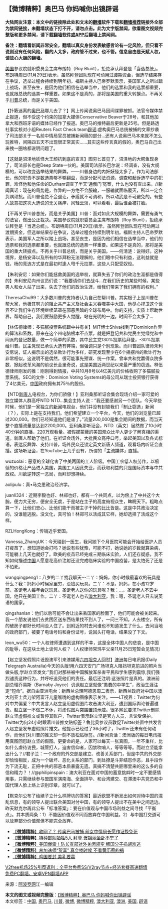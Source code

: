  <h2>【微博精粹】奥巴马 你妈喊你出镜辟谣</h2> <p class="notice"><b>大陆网友注意：本文中的链接除此处和文末的<a href="https://github.com/bannedbook/fanqiang" >翻墙</a>软件下载和<a href="https://github.com/killgcd/justmysocks/blob/master/README.md">翻墙推荐</a>链接外全部为禁网链接，未翻墙状态下打不开，请勿点击。此为文字版禁闻，欲看图文视频完整版和更多禁闻，请下载<a href="https://github.com/bannedbook/fanqiang">翻墙软件或APP</a>后翻墙上禁闻网。</p><p>备注：翻墙看新闻非常安全，翻墙以真实身份发表敏感言论有一定风险，但只看不说则没有任何风险，翻的人太多，政府管不过来，也不管。信息自由是天赋人权，请放心大胆的翻墙。</b></p>  <div class="entry"> <p id="summary"><a href="https://www.bannedbook.org/bnews/tag/%e7%be%8e%e5%9b%bd/" class="st_tag internal_tag" rel="tag" title="标签 美国 下的日志">美国</a>参议院就职委员会主席布朗特（Roy Blunt），拒绝承认拜登是「当选总统」。布朗特周日(11月29日)表示，虽然拜登团队现在可动用过渡期资金，但选举结果存在争议，选举过程会持续到明年初。福斯主持人巴帝罗默表示，美国军人之所以踏上战场，甚至丧生，是因为他们相信在选举当中，他们的选票和我的选票都重要，也就跟总统的选票一样重要。如果这不是真的，那将是美国的重大转捩点。不再关乎<a href="https://www.bannedbook.org/bnews/tag/%e5%b7%9d%e6%99%ae/" class="st_tag internal_tag" rel="tag" title="标签 川普 下的日志">川普</a>总统，而是关乎美国。</p> <p id="conimg">【扑簌迷离的<a href="https://www.bannedbook.org/bnews/tag/%e5%a5%a5%e5%b7%b4%e9%a9%ac/" class="st_tag internal_tag" rel="tag" title="标签 奥巴马 下的日志">奥巴马</a>哪儿去了？】网上传闻说奥巴马因间谍罪被抓。法官令媒体禁止报道，但不受这个约束的加拿大媒体Conservative Beaver于28号，和其他加拿大和西班牙语的媒体已经作了报道。奥巴马的推特最后更新是25号。但是路透社事实核对小组Reuters Fact Check team<a href="https://www.bannedbook.org/bnews/tag/%E8%BE%9F%E8%B0%A3/" class="st_tag internal_tag" rel="tag" title="标签 辟谣 下的日志">辟谣</a>:虚构奥巴马总统被捕的文章抄袭了司法部关于一名前中情局官员被捕新闻稿的部分&#8230;还有人说奥巴马本来就不怎么玩推特，间隔四五天不出现很正常其实……其实这些传言真的假的，奥巴马自己出来拽一圈啥都说明问题了。</p> <p>【这就是沼泽地妖怪大王顽抗到底的宣言】图穷匕首见了，沼泽地的大鳄鱼现身了，司法部长也是Deep State一伙的。美国司法部长巴尔说：经调查，没有大规模的，可以改变选举结果的舞弊。——川普身边的内奸妖怪太多了。作为司法部长，他的职责不是数选票够不够翻盘，而是分配司法资源，调查和起诉选举中的犯罪，难怪他和他任命的Durham调查了半天‘通俄门’冤案，什么也没有查出来。//新闻真话：现在的局势是，作弊的一方绝不会服输，一服输就面临覆灭，所以一定会负隅顽抗。而川普也绝不会退让，矛盾就不可调和，所以动武是不可避免的。有些人故意把这次大选说的无关痛痒，风轻云淡，可以看看，最后谁会被打脸。</p> <p>【不再关乎川普总统，而是关乎美国】川普：面对如此大规模的舞弊，需要有勇气的法官，做出公正裁决。美国参议院就职委员会主席布朗特（Roy Blunt），拒绝承认拜登是「当选总统」。布朗特周日(11月29日)表示，虽然拜登团队现在可动用过渡期资金，但选举结果存在争议，选举过程会持续到明年初。福斯主持人巴帝罗默表示，美国军人之所以踏上战场，甚至丧生，是因为他们相信在选举当中，他们的选票和我的选票都重要，也就跟总统的选票一样重要。如果这不是真的，那将是美国的重大转捩点。不再关乎川普总统，而是关乎美国。——何清涟：说得好。这种境界，是杨安泽以及所有的华拜粉无法理解的，他们眼中只有利益，这利益就是钱，杨的竞选方式是在最初时逢人甩千元拉票，这些人只配受奴役。</p>  <p>【朱利安尼：如果你们能拯救美国的选举权，就算失去了你们的政治生涯都是值得的】朱利安尼向州议员们说：“我要请你们去战斗&#8230;在我们历史的某些时候，某些男人和女人站了出来，失去了他们的政治生涯，给我们带来了我们拥有的权利。”</p> <p>TheresaChu99：大多数川普的支持者认为自己在帮川普。其实根子上是川普在帮大家，他极其努力的阻止共产主义及社会主义吞噬美中大国，他尽心捍卫这个世界不让我们生存环境继续笼罩在邪恶黑暗的全球布局中。你的支持，实质上帮助世界，帮助自己，我们要鼓励更多人觉醒，站在光明的一边。时间不会太多了…</p> <p>【林伍德律师：多猫腻投票系统跟中共有关】MIT博士Shiva找到了Dominion作弊的算法和系数。原来在这个州电脑根本不点票，就是把登记共和党民主党绿党和中间派的登记数量，做一个简单的系数，其中民主党130%投票给拜登，-30%投票给川普。民主党现已承认大选有弊端，但强调只是个别现象。而川普团队律师朱利安尼说，证人揭示出的选举欺诈行为多样，研究发现至少在6个摇摆州的欺诈行为非常相似。这说明不是偶然，很可能事先预谋、统一作案。曾率共和党赢得众院多数、掀起改革风潮的前议长金里奇说，这是美国近两世纪以来最严重的窃选。林伍德律师刚发的推：刚刚得到情报，中共10月8号以4亿美元的价格收购了多猫腻投票系统。SEC的文件：Dominion Voting Systems的母公司从瑞士投资银行获得了4亿美元，<a href="https://www.bannedbook.org/bnews/tag/%E4%B8%AD%E5%9B%BD/" class="st_tag internal_tag" rel="tag" title="标签 中国 下的日志">中国</a>政府拥有其75％的股份。</p> <p>【NTD<span class='wp_keywordlink_affiliate'><a href="https://www.ntdtv.com/" title="新唐人">新唐人</a></span>电视台，为你们骄傲！】亚利桑那听证会集会现场介绍一家可爱的独立媒体人群高呼NTD NTD…集会主持人说：&#8221;我还要感谢另一个团队。今天早些时候，他们是一家独立的<span class='wp_keywordlink_affiliate'><a href="https://www.bannedbook.org/" title="新闻">新闻</a></span>电视台，他们并没有封锁我们「制止窃选」新闻（？），实际上是在支持我们。他们希望建立一个平台，今天，他们的浏览量已超过200,000。你们已经知道他们是谁了。&#8221;流量200,000是集会期间的数据，而当天整个直播流量是达到2200,000。亚利桑那听证会，NTD（英文）居然做了10小时40分钟的直播，220万观看量。被假媒蒙蔽的美国观众比华人更少了解真相的渠道。新唐人帮助了他们。在听证会场外，大批民众高呼口号，举起美国以及各式标语，表达反舞弊、支持川普，场外民众还锁定英文新唐人频道，观看场内听证会直播。这场听证会，在YouTube上几乎没有，所谓的「主流媒体」直播。</p>  <p>wuzuolai：恶意的全球化害了中美两国的工人阶级。中国工农低人权劳作，以极低的价格让产品进入美国，美国工人因此失业，而获取利益的只是国际资本与中共政权。川欲逆转这一恶局，而拜却想持续。</p> <p>aolipulu：真•马克思政治经济学。</p> <p>juanli324：近期李毅也好、林郑也好，都有一个共同点，以为傍上了中共这个大腕，便力大无穷，便安全无虞，于是站在主子的高度俯视众生，睥睨天下。粗略点算一下，比他们忠心、比他们能干而被主子干掉的比比皆是。这是中共政治决定的，没谁能逃脱。没文化，真可怕！林郑可以活成其它样，她却选择了活成这个样。</p> <p>RZLHongKong：传销近乎爱国。</p>  <p>Vanessa_ZhangUK：今天碰到一医生，我问她下个月医院可能会开始给医护人员打疫苗了，想知道她会打吗？她说有些犹豫，可能不打，她说她的岁数就算染病，可能躺上几天也就好了。欧美的疫苗已经完成三期临床实验，人们还存疑惑，我不知如何描述<span class='wp_keywordlink_affiliate'><a href="https://www.bannedbook.org/" title="中国" target="_blank">中国</a></span>人愿意花高价注射还没完成临床实验的中国疫苗，是太怕死了还是不怕死。</p> <p>wangqingpeng1：八岁的二丫找我聊天～二丫：妈妈，你小时候最喜欢的玩具是什么？我：妈妈小时候家里穷，没钱买玩具。二丫：不是，妈妈，在小孩12岁前，圣诞老人每年会送玩具。圣诞老人送你的玩具呢？我：…，圣诞老人不去中国，他只在美国工作。二丫：圣诞老人也去<a href="https://www.bannedbook.org/bnews/tag/%e6%be%b3%e5%a4%a7%e5%88%a9%e4%ba%9a/" class="st_tag internal_tag" rel="tag" title="标签 澳大利亚 下的日志">澳大利亚</a>。我：嗯，圣诞老人只去说英语的国家。</p> <p>qingshanlan：他们以后可能不会让出来丢国家的脸面了，他们可能会被关起来。我一个朋友说他们去贫困区送东西结果找不到人了，一问三不知。人去楼空，所有的破房子都好长时间没人住了。到附近的村去问谁也不知道发生了什么，去问当地的政府部门，被要了电话号码和身份证号，说回头打电话，结果没了下文。</p> <p>leon_wu50：一个人权律师遭遇到这样的不幸，这是全体中国人的悲哀，是中国的耻辱，在这块土地上谈何人权？（人权律师常玮平父亲11月25日短暂会见情况）</p>  <p>【赵立坚发假照片诋毁澳军引来澳媒用<span class='wp_keywordlink'><a href="https://www.bannedbook.org/forum2/topic2509.html" title="《中国六四真相》" target="_blank">六四</a></span><span class='wp_keywordlink'><a href="https://www.bannedbook.org/forum2/topic1554.html" title="六四系列连环画--坦克人" target="_blank">坦克人</a></span>回怼】<a href="https://www.bannedbook.org/bnews/tag/%e6%be%b3%e6%b4%b2/" class="st_tag internal_tag" rel="tag" title="标签 澳洲 下的日志">澳洲</a>每日电讯报(Daily Telegraph Australia)今天的头版!用六四天安门广场坦克人阻挡坦克前进的照片当做头版,学赵立坚发文:&#8221;我们对那些被中国解放军杀害平民和学生感到震惊,我们强烈谴责这种行为，并呼吁追究他们的责任。最后还注明:这张照片是真的。澳洲前副总理乔易斯（Barnaby Joyce）讥讽赵立坚就像“愚蠢的中学生”，政治生涯注定“短命”。据自由亚洲电台：新西兰总理阿德恩周二表示，新西兰政府对中国以澳大利亚士兵刀架阿富汗儿童喉咙的虚构图像表示关注。——LT视界：Twitter为何对中共偏爱？中共发言人赵立坚用虚假图片攻击澳大利亚，遭到国际舆论普遍谴责。赵立坚一不做二不休，将虚假图片突围置顶示威。很多网民要求Twitter删除赵立坚虚假推文或暂停其账户，Twitter表示赵立坚是官方人员，言论受保护。Twitter为何24小时跟着川普推文贴标签？鲁比奥参议员敦促Twitter处置中共发言人赵立坚发布虚假照片推文。他提示已经过了36小时了，Twitter还未有任何动作，而他们对川普的推文却一刻不放松贴标签。//新闻真话：澳洲版的每日电讯报用真图回怼赵立坚的假图。更要命的是，人家可以每天一张真图，一年不重样，比如什么虐待访民，城管打人，迫害信仰者，囚禁吹哨人，等等等等。而赵立坚能拿出什么？//君子兰：一个政府的外交部是建立、改善关系部门，但是中共的外交部却恰恰相反，成为一个破坏、恶化关系的部门，到处撩是斗非结怨作恶，且手段作为下流无耻，正把中共的邪恶本质暴露无遗。真搞不清楚共匪哪里来的这么多的自信和精力？！//@philipinspain：澳大利亚在面对中国的蓄意挑衅时一定不要感情用事，只需继续参与盟国军演南海、全面排华、和台湾建交、在滞澳中共党员和中国代理人脸上烙上识别印章，就可以了。</p> <p>【默克尔公布了给婊子立什么样牌坊的答案】最近欧盟不断发出如何对待中国的混乱信息，有的领导人提出联合美国对付中国，有的领导人提出不在美中之间选边。昨天默克尔再此公布「标准答案」：要在价值观与中国市场利益之间寻找「平衡点」。其本质两条：1）不能因价值观不同而放弃在中国利益。2）与中国打交道可以放弃部分价值观但不能完全放弃。</p> <ul class='op-related-articles' title='相关阅读'> <li><a href='https://www.bannedbook.org/bnews/comments/20201201/1440047.html' target='_blank'>【<b>微博精粹</b>】收网了？ 传奥巴马被捕 前女中情局长愿作证换免死</a></li> <li><a href='https://www.bannedbook.org/bnews/comments/20201130/1439469.html' target='_blank'>【<b>微博精粹</b>】特种部队牺牲5人 拜登 贺锦丽坐卧不宁了</a></li> <li><a href='https://www.bannedbook.org/bnews/comments/20201129/1439051.html' target='_blank'>【<b>微博精粹</b>】美国爆雷！防长宣部对外关闭领空 叛国分子插翅难逃</a></li> <li><a href='https://www.bannedbook.org/bnews/comments/20201127/1437982.html' target='_blank'>【<b>微博精粹</b>】总加速师“贺喜” 真会找时候 不看黄历惹的祸</a></li> <li><a href='https://www.bannedbook.org/bnews/comments/20201125/1436744.html' target='_blank'>【<b>微博精粹</b>】鸡国要封 美乳要赢</a></li> </ul> <p class="texttj"> <a href="https://github.com/bannedbook/fanqiang/wiki/V2ray%E6%9C%BA%E5%9C%BA" target="_blank">V2free机场25%引荐返利：全平台免费SS/V2ray节点+经济套餐高速翻墙</a><br/> <a href="https://github.com/bannedbook/fanqiang/wiki/%E7%A6%81%E9%97%BB%E7%BD%91%E5%AE%89%E5%8D%93%E7%BF%BB%E5%A2%99%E6%96%B0%E9%97%BBAPP" target="_blank">免费PC翻墙、安卓VPN翻墙APP</a></p><p> 来源：<a href="https://www.aboluowang.com/2020/1202/1529625.html" target="_blank">阿波罗网</a>江一编辑 </p><a name='sharetosocial'></a>       <div><b>本文的图文或视频完整版</b>：<a href='https://www.bannedbook.org/bnews/comments/20201202/1440715.html'>【微博精粹】奥巴马 你妈喊你出镜辟谣</a></div>  </div><!--END ENTRY--> <div class="postfooter"> <div>本文标签：<a href="https://www.bannedbook.org/bnews/tag/%E4%B8%AD%E5%9B%BD/" rel="tag">中国</a>, <a href="https://www.bannedbook.org/bnews/tag/%e5%a5%a5%e5%b7%b4%e9%a9%ac/" rel="tag">奥巴马</a>, <a href="https://www.bannedbook.org/bnews/tag/%e5%b7%9d%e6%99%ae/" rel="tag">川普</a>, <a href="https://www.bannedbook.org/bnews/tag/%e5%be%ae%e5%8d%9a/" rel="tag">微博</a>, <a href="https://www.bannedbook.org/bnews/tag/%e5%be%ae%e5%8d%9a%e7%b2%be%e7%b2%b9/" rel="tag">微博精粹</a>, <a href="https://www.bannedbook.org/bnews/tag/%e6%be%b3%e5%a4%a7%e5%88%a9%e4%ba%9a/" rel="tag">澳大利亚</a>, <a href="https://www.bannedbook.org/bnews/tag/%e6%be%b3%e6%b4%b2/" rel="tag">澳洲</a>, <a href="https://www.bannedbook.org/bnews/tag/%e7%be%8e%e5%9b%bd/" rel="tag">美国</a>, <a href="https://www.bannedbook.org/bnews/tag/%E8%BE%9F%E8%B0%A3/" rel="tag">辟谣</a></div>  </div><!--END POSTFOOTER--> 